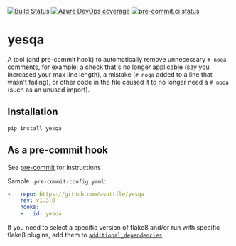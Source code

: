 [![Build Status](https://dev.azure.com/asottile/asottile/_apis/build/status/asottile.yesqa?branchName=main)](https://dev.azure.com/asottile/asottile/_build/latest?definitionId=53&branchName=main)
[![Azure DevOps coverage](https://img.shields.io/azure-devops/coverage/asottile/asottile/53/main.svg)](https://dev.azure.com/asottile/asottile/_build/latest?definitionId=53&branchName=main)
[![pre-commit.ci status](https://results.pre-commit.ci/badge/github/asottile/yesqa/main.svg)](https://results.pre-commit.ci/latest/github/asottile/yesqa/main)

yesqa
=====

A tool (and pre-commit hook) to automatically remove unnecessary `# noqa`
comments, for example: a check that's no longer applicable (say you increased your
max line length), a mistake (`# noqa` added to a line that wasn't failing),
or other code in the file caused it to no longer need a `# noqa` (such as an unused import).

## Installation

`pip install yesqa`


## As a pre-commit hook

See [pre-commit](https://github.com/pre-commit/pre-commit) for instructions

Sample `.pre-commit-config.yaml`:

```yaml
-   repo: https://github.com/asottile/yesqa
    rev: v1.3.0
    hooks:
    -   id: yesqa
```

If you need to select a specific version of flake8 and/or run with specific
flake8 plugins, add them to [`additional_dependencies`][0].

[0]: http://pre-commit.com/#pre-commit-configyaml---hooks
